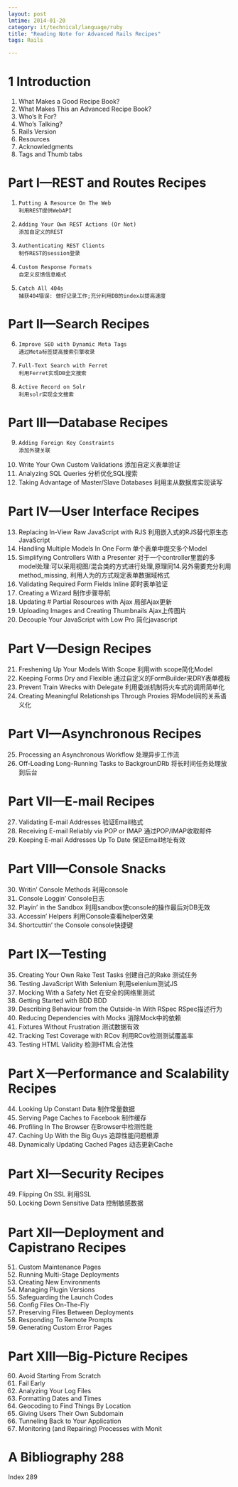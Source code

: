 ```yaml
---
layout: post
lmtime: 2014-01-20
category: it/technical/language/ruby
title: "Reading Note for Advanced Rails Recipes"
tags: Rails

---
```


# 1  Introduction
1. What Makes a Good Recipe Book?
2. What Makes This an Advanced Recipe Book?
3. Who’s It For?
4. Who’s Talking?
5. Rails Version
6. Resources
7. Acknowledgments
8. Tags and Thumb tabs

# Part I—REST and Routes Recipes
1.     Putting A Resource On The Web
       利用REST提供WebAPI
2.     Adding Your Own REST Actions (Or Not)
       添加自定义的REST
3.     Authenticating REST Clients
       制作REST的session登录
4.     Custom Response Formats
       自定义反馈信息格式
5.     Catch All 404s
       捕获404错误: 做好记录工作;充分利用DB的index以提高速度

# Part II—Search Recipes
6.     Improve SEO with Dynamic Meta Tags
       通过Meta标签提高搜索引擎收录
7.     Full-Text Search with Ferret
       利用Ferret实现DB全文搜索
8.     Active Record on Solr
       利用solr实现全文搜索

# Part III—Database Recipes
9.     Adding Foreign Key Constraints
       添加外键关联
10.    Write Your Own Custom Validations
       添加自定义表单验证
11.    Analyzing SQL Queries
       分析优化SQL搜索
12.    Taking Advantage of Master/Slave Databases
       利用主从数据库实现读写

# Part IV—User Interface Recipes
13.    Replacing In-View Raw JavaScript with RJS
       利用嵌入式的RJS替代原生态JavaScript
14.    Handling Multiple Models In One Form
       单个表单中提交多个Model
15.    Simplifying Controllers With a Presenter
       对于一个controller里面的多model处理:可以采用视图/混合类的方式进行处理,原理同14.另外需要充分利用method_missing, 利用人为的方式规定表单数据域格式
16.    Validating Required Form Fields Inline
       即时表单验证
17.    Creating a Wizard
       制作步骤导航
18.    Updating # Partial Resources with Ajax
       局部Ajax更新
19.    Uploading Images and Creating Thumbnails
       Ajax上传图片
20.    Decouple Your JavaScript with Low Pro
       简化javascript

# Part V—Design Recipes
21.    Freshening Up Your Models With Scope
       利用with scope简化Model 
22.    Keeping Forms Dry and Flexible
       通过自定义的FormBuilder来DRY表单模板
23.    Prevent Train Wrecks with Delegate
       利用委派机制将火车式的调用简单化
24.    Creating Meaningful Relationships Through Proxies
       将Model间的关系语义化

# Part VI—Asynchronous Recipes
25.    Processing an Asynchronous Workflow
       处理异步工作流
26.    Off-Loading Long-Running Tasks to BackgrounDRb
       将长时间任务处理放到后台

# Part VII—E-mail Recipes
27.    Validating E-mail Addresses
       验证Email格式
28.    Receiving E-mail Reliably via POP or IMAP
       通过POP/IMAP收取邮件
29.    Keeping E-mail Addresses Up To Date
       保证Email地址有效

# Part VIII—Console Snacks
30.    Writin’ Console Methods
       利用console
31.    Console Loggin’
       Console日志
32.    Playin’ in the Sandbox
       利用sandbox使console的操作最后对DB无效
33.    Accessin’ Helpers
       利用Console查看helper效果
34.    Shortcuttin’ the Console
       console快捷键

# Part IX—Testing
35.    Creating Your Own Rake Test Tasks
       创建自己的Rake 测试任务
36.    Testing JavaScript With Selenium
       利用selenium测试JS
37.    Mocking With a Safety Net
       在安全的网络里测试
38.    Getting Started with BDD
       BDD
39.    Describing Behaviour from the Outside-In With RSpec
       RSpec描述行为
40.    Reducing Dependencies with Mocks
       消除Mock中的依赖
41.    Fixtures Without Frustration
       测试数据有效
42.    Tracking Test Coverage with RCov
       利用RCov检测测试覆盖率
43.    Testing HTML Validity
       检测HTML合法性

# Part X—Performance and Scalability Recipes
44.    Looking Up Constant Data
       制作常量数据
45.    Serving Page Caches to Facebook
       制作缓存
46.    Profiling In The Browser
       在Browser中检测性能
47.    Caching Up With the Big Guys
       追踪性能问题根源
48.    Dynamically Updating Cached Pages
       动态更新Cache

# Part XI—Security Recipes
49.    Flipping On SSL
       利用SSL
50.    Locking Down Sensitive Data
       控制敏感数据

# Part XII—Deployment and Capistrano Recipes
51.    Custom Maintenance Pages
52.    Running Multi-Stage Deployments
53.    Creating New Environments
54.    Managing Plugin Versions
55.    Safeguarding the Launch Codes
56.    Config Files On-The-Fly
57.    Preserving Files Between Deployments
58.    Responding To Remote Prompts
59.    Generating Custom Error Pages

# Part XIII—Big-Picture Recipes
60.    Avoid Starting From Scratch
61.    Fail Early
62.    Analyzing Your Log Files
63.    Formatting Dates and Times
64.    Geocoding to Find Things By Location
65.    Giving Users Their Own Subdomain
66.    Tunneling Back to Your Application
67.    Monitoring (and Repairing) Processes with Monit

# A Bibliography 288
  Index        289
